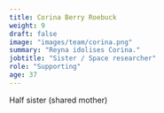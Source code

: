 ```yaml
---
title: Corina Berry Roebuck
weight: 9
draft: false
image: "images/team/corina.png"
summary: "Reyna idolises Corina."
jobtitle: "Sister / Space researcher"
role: "Supporting"
age: 37
---
```

Half sister (shared mother) 